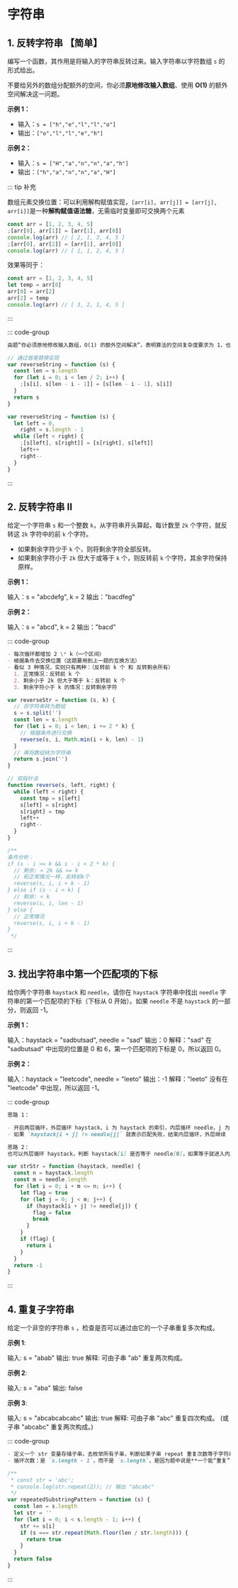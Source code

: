 # 字符串

## 1. 反转字符串 【简单】

<LeetCodeLink url="https://leetcode.cn/problems/reverse-string/description/" />

编写一个函数，其作用是将输入的字符串反转过来。输入字符串以字符数组 `s` 的形式给出。

不要给另外的数组分配额外的空间，你必须**原地修改输入数组**、使用 **O(1)** 的额外空间解决这一问题。

**示例 1：**

- 输入：`s = ["h","e","l","l","o"]`
- 输出：`["o","l","l","e","h"]`

**示例 2：**

- 输入：`s = ["H","a","n","n","a","h"]`
- 输出：`["h","a","n","n","a","H"]`

::: tip 补充

数组元素交换位置：可以利用解构赋值实现，`[arr[i], arr[j]] = [arr[j], arr[i]]`是一种**解构赋值语法糖**，无需临时变量即可交换两个元素

```js
const arr = [1, 2, 3, 4, 5]
;[arr[0], arr[1]] = [arr[1], arr[0]]
console.log(arr) // [ 2, 1, 3, 4, 5 ]
;[arr[0], arr[2]] = [arr[1], arr[0]]
console.log(arr) // [ 1, 1, 2, 4, 5 ]
```

效果等同于：

```js
const arr = [1, 2, 3, 4, 5]
let temp = arr[0]
arr[0] = arr[2]
arr[2] = temp
console.log(arr) // [ 3, 2, 1, 4, 5 ]
```

:::

::: code-group

```md [思路]
由题“你必须原地修改输入数组，O(1) 的额外空间解决”，表明算法的空间复杂度要求为 1，也就是对原数组进行操作
```

```js [代码-单指针法]
// 通过首尾替换实现
var reverseString = function (s) {
  const len = s.length
  for (let i = 0; i < len / 2; i++) {
    ;[s[i], s[len - i - 1]] = [s[len - i - 1], s[i]]
  }
  return s
}
```

```js [代码-双指针法]
var reverseString = function (s) {
  let left = 0,
    right = s.length - 1
  while (left < right) {
    ;[s[left], s[right]] = [s[right], s[left]]
    left++
    right--
  }
}
```

:::

## 2. 反转字符串 II

<LeetCodeLink url="https://leetcode.cn/problems/reverse-string-ii/description/" />

给定一个字符串 `s` 和一个整数 `k`，从字符串开头算起，每计数至 `2k` 个字符，就反转这 `2k` 字符中的前 `k` 个字符。

- 如果剩余字符少于 `k` 个，则将剩余字符全部反转。
- 如果剩余字符小于 `2k` 但大于或等于 `k` 个，则反转前 `k` 个字符，其余字符保持原样。

**示例 1：**

输入：s = "abcdefg", k = 2
输出："bacdfeg"

**示例 2：**

输入：s = "abcd", k = 2
输出："bacd"

::: code-group

```md [思路]
- 每次循环都增加 2 \* k（一个区间）
- 根据条件去交换位置（这题要用到上一题的互换方法）
- 看似 3 种情况，实则只有两种：（反转前 k 个 和 反转剩余所有）
  1. 正常情况：反转前 k 个
  2. 剩余小于 2k 但大于等于 k：反转前 k 个
  3. 剩余字符小于 k 的情况：反转剩余字符
```

```js [代码]
var reverseStr = function (s, k) {
  // 将字符串转为数组
  s = s.split('')
  const len = s.length
  for (let i = 0; i < len; i += 2 * k) {
    // 根据条件进行交换
    reverse(s, i, Math.min(i + k, len) - 1)
  }
  // 再将数组转为字符串
  return s.join('')
}

// 双指针法
function reverse(s, left, right) {
  while (left < right) {
    const tmp = s[left]
    s[left] = s[right]
    s[right] = tmp
    left++
    right--
  }
}

/**
条件分析：
if (s - i >= k && s - i < 2 * k) {
  // 剩余: < 2k && >= k
  // 和正常情况一样，反转前k个
  reverse(s, i, i + k - 1)
} else if (s - i < k) {
  // 剩余: < k
  reverse(s, i, len - 1)
} else {
  // 正常情况
  reverse(s, i, i + k - 1)
}
 */
```

:::

## 3. 找出字符串中第一个匹配项的下标

<LeetCodeLink url="https://leetcode.cn/problems/find-the-index-of-the-first-occurrence-in-a-string/description/" />

给你两个字符串 `haystack` 和 `needle`，请你在 `haystack` 字符串中找出 `needle` 字符串的第一个匹配项的下标（下标从 0 开始）。如果 `needle` 不是 `haystack` 的一部分，则返回 -1。

**示例 1：**

输入：haystack = "sadbutsad", needle = "sad"
输出：0
解释："sad" 在 "sadbutsad" 中出现的位置是 0 和 6，第一个匹配项的下标是 0，所以返回 0。

**示例 2：**

输入：haystack = "leetcode", needle = "leeto"
输出：-1
解释："leeto" 没有在 "leetcode" 中出现，所以返回 -1。

::: code-group

```md [思路]
思路 1：

- 开启两层循环，外层循环 haystack，i 为 haystack 的索引，内层循环 needle，j 为 needle 的索引。
- 如果 `haystack[i + j] != needle[j]` 就表示匹配失败，结束内层循环，外层继续

思路 2：
也可以外层循环 haystack，判断 haystack[i] 是否等于 needle[0]，如果等于就进入内层循环，判断 haystack[i + j] 是否等于 needle[j]，如果等于就继续，直到 j == needle.length - 1。如果都匹配，返回 i
```

```js [代码]
var strStr = function (haystack, needle) {
  const n = haystack.length
  const m = needle.length
  for (let i = 0; i + m <= n; i++) {
    let flag = true
    for (let j = 0; j < m; j++) {
      if (haystack[i + j] != needle[j]) {
        flag = false
        break
      }
    }
    if (flag) {
      return i
    }
  }
  return -1
}
```

:::

## 4. 重复子字符串

<LeetCodeLink url="https://leetcode.cn/problems/repeated-substring-pattern/description/" />

给定一个非空的字符串 `s` ，检查是否可以通过由它的一个子串重复多次构成。

**示例 1**:

输入: s = "abab"
输出: true
解释: 可由子串 "ab" 重复两次构成。

**示例 2**:

输入: s = "aba"
输出: false

**示例 3**:

输入: s = "abcabcabcabc"
输出: true
解释: 可由子串 "abc" 重复四次构成。 (或子串 "abcabc" 重复两次构成。)

::: code-group

```md [思路]
- 定义一个 str 变量存储子串，去枚举所有子串，判断如果子串 repeat 重复次数等于字符串长度，表示字符串由这几个子串构成，则返回 true
- 循环次数：是 `s.length - 1`，而不是 `s.length`，是因为题中说是**一个能“重复”多次的“子串”**，子串的长度必须小于原字符串，否则无法满足“重复”的定义。
```

```js [代码]
/**
 * const str = 'abc';
 * console.log(str.repeat(2)); // 输出 "abcabc"
 */
var repeatedSubstringPattern = function (s) {
  const len = s.length
  let str = ''
  for (let i = 0; i < s.length - 1; i++) {
    str += s[i]
    if (s === str.repeat(Math.floor(len / str.length))) {
      return true
    }
  }
  return false
}
```

:::
